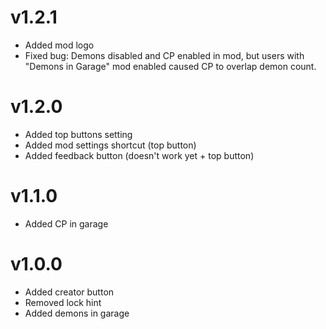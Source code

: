 # v1.2.1

- Added mod logo
- Fixed bug: Demons disabled and CP enabled in mod, but users with "Demons in Garage" mod enabled caused CP to overlap demon count.

# v1.2.0

- Added top buttons setting
- Added mod settings shortcut (top button)
- Added feedback button (doesn't work yet + top button)

# v1.1.0

- Added CP in garage

# v1.0.0

- Added creator button
- Removed lock hint
- Added demons in garage
